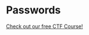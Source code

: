 # Passwords

[Check out our free CTF Course!](https://academy.hoppersroppers.org/mod/page/view.php?id=930)

